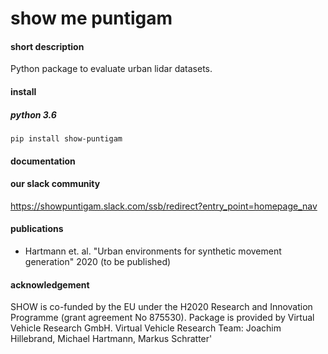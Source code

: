# show me puntigam

#### short description
Python package to evaluate urban lidar datasets. 

#### install

##### python 3.6
`pip install show-puntigam`

#### documentation


#### our slack community
https://showpuntigam.slack.com/ssb/redirect?entry_point=homepage_nav

#### publications
* Hartmann et. al. "Urban environments for synthetic movement generation" 2020 (to be published)

#### acknowledgement
SHOW is co-funded by the EU under the H2020 Research and Innovation Programme (grant agreement No 875530). Package is provided by Virtual Vehicle Research GmbH. Virtual Vehicle Research Team: Joachim Hillebrand, Michael Hartmann, Markus Schratter'

